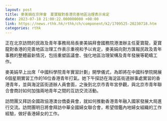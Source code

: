 ```yaml
---
layout: post
title: 麥美娟在京拜會　夏寶龍對香港完善地區治理表示肯定
date: 2023-07-18 21:00:22.000000000 +08:00
link: https://news.rthk.hk/rthk/ch/component/k2/1709525-20230718.htm
categories: rthk
---
```


正在北京訪問的民政及青年事務局局長麥美娟拜會國務院港澳辦主任夏寶龍，夏寶龍對香港的完善地區治理工作表示重視和予以肯定，麥美娟向對方匯報民政及青年事務的整體最新情況，包括重塑區議會、強化地區治理架構及青年發展等範疇工作。

麥美娟早上出席「中國科學院青年實習計劃」開學儀式，為即將在中國科學院開展6個星期實習工作的16位香港青年打氣。她下午探訪在海淀區街道辦事處實習的香港青年，並與海淀區街道辦人員會面，之後到北京市青年宮參觀，與北京市青年聯合會商討如何加強兩地青年之間的互訪交流活動。

訪問團又拜訪全國政協港澳台僑委員會，就如何推動香港青年融入國家發展大局進行交流。​訪問團明日將會拜訪中華全國婦女聯合會，希望借鑑內地婦女組織的工作經驗，做好香港婦女的工作。
